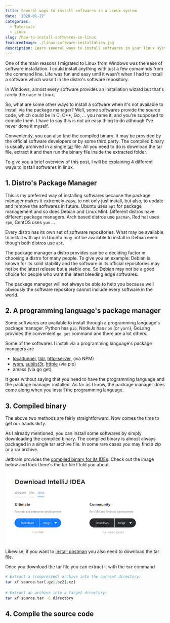 ```yaml
---
title: Several ways to install softwares in a Linux system
date: '2020-01-27'
categories:
  - Tutorials
  - Linux
slug: /how-to-install-softwares-in-linux
featuredImage: ./linux-software-installation.jpg
description: Learn several ways to install softwares in your linux system
---
```


One of the main reasons I migrated to Linux from Windows was the ease of software installation. I could install anything with just a few comamnds from the command line. Life was fun and easy until it wasn't when I had to install a software which wasn't in the distro's software repository.

In Windows, almost every software provides an installation wizard but that's rarely the case in Linux.

So, what are some other ways to install a software when it's not available to install via the package manager? Well, some softwares provide the source code, which could be in C, C++, Go, ... you name it, and you're supposed to compile them. I have to say this is not an easy thing to do although I've never done it myself.

Conveniently, you can also find the compiled binary. It may be provided by the official software developers or by some third party. The compiled binary is usually archived in a single [tar](<https://en.wikipedia.org/wiki/Tar_(computing)>) file. All you need to do is download the tar file, extract it and then run the binary file inside the extracted folder.

To give you a brief overview of this post, I will be explaining 4 different ways to install softwares in linux.

## 1. Distro's Package Manager

This is my preferred way of installing softwares because the package manager makes it extremely easy, to not only just install, but also, to update and remove the softwares in future. Ubuntu uses `apt` for package management and so does Debian and Linux Mint. Different distros have different package managers. Arch based distros use `pacman`, Red hat uses `rpm`, CentOS uses `yum` ...

Every distro has its own set of software repositories. What may be available to install with `apt` in Ubuntu may not be available to install in Debian even though both distros use `apt`.

The package manager a distro provides can be a deciding factor in choosing a distro for many people. To give you an example: Debian is known for its solid stability and the software in its official repositories may not be the latest release but a stable one. So Debian may not be a good choice for people who want the latest bleeding edge softwares.

The package manager will not always be able to help you because well obviously the software repository cannot include every software in the world.

## 2. A programming language's package manager

Some softwares are available to install through a programming language's package manager. Python has `pip`, NodeJs has `npm` (or `yarn`), GoLang provides the convenient `go get` command and there are a lot others.

Some of the softwares I install via a programming language's package managers are

- [localtunnel](https://github.com/localtunnel/localtunnel), [tldr](https://github.com/tldr-pages/tldr), [http-server](https://github.com/http-party/http-server), (via NPM)
- [wpm](https://github.com/cslarsen/wpm), [sublist3r](https://github.com/aboul3la/Sublist3r), [httpie](https://github.com/jakubroztocil/httpie) (via pip)
- amass (via go get)

It goes without saying that you need to have the programming language and the package manager installed. As far as I know, the package manager does come along when you install the programming language.

## 3. Compiled binary

The above two methods are fairly straightforward. Now comes the time to get our hands dirty.

As I already mentioned, you can install some softwares by simply downloading the compiled binary. The compiled binary is almost always packaged in a single tar archive file. In some rare cases you may find a zip or a rar archive.

Jetbrain provides the [compiled binary for its IDEs](https://www.jetbrains.com/idea/download/#section=linux). Check out the image below and look there's the tar file I told you about.

![](./intellij-download-tar.png)

Likewise, if you want to [install postman](https://www.getpostman.com/downloads/) you also need to download the tar file.

Once you download the tar file you can extract it with the `tar` command

```bash
# Extract a (compressed) archive into the current directory:
tar xf source.tar[.gz|.bz2|.xz]

# Extract an archive into a target directory:
tar xf source.tar -C directory
```

## 4. Compile the source code
